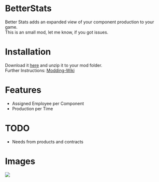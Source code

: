 # BetterStats

Better Stats adds an expanded view of your component production to your game.  
This is an small mod, let me know, if you got issues.

# Installation

Download it [here](https://github.com/johannwagner/sc-betterstats/raw/master/versions/sc-betterstats-v0.01.zip) and unzip it to your mod folder.  
Further Instructions: [Modding-Wiki](https://github.com/hovgaardgames/startupcompany/wiki/Modding#install-mods)

# Features

* Assigned Employee per Component
* Production per Time

# TODO

* Needs from products and contracts

# Images

![](http://imgur.com/8vtbvbO.png)
